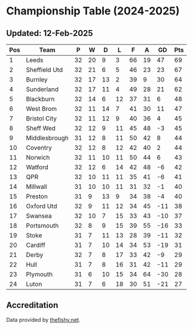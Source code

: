 # Championship Table (2024-2025)
## Updated: 12-Feb-2025

| Pos | Team | P | W | D | L | F | A | GD | Pts |
| --- | --- | --- | --- | --- | --- | --- | --- | --- | --- |
| 1 | Leeds | 32 | 20 | 9 | 3 | 66 | 19 | 47 | 69 |
| 2 | Sheffield Utd | 32 | 21 | 6 | 5 | 46 | 23 | 23 | 67 |
| 3 | Burnley | 32 | 17 | 13 | 2 | 39 | 9 | 30 | 64 |
| 4 | Sunderland | 32 | 17 | 11 | 4 | 49 | 28 | 21 | 62 |
| 5 | Blackburn | 32 | 14 | 6 | 12 | 37 | 31 | 6 | 48 |
| 6 | West Brom | 32 | 11 | 14 | 7 | 41 | 30 | 11 | 47 |
| 7 | Bristol City | 32 | 11 | 12 | 9 | 40 | 36 | 4 | 45 |
| 8 | Sheff Wed | 32 | 12 | 9 | 11 | 45 | 48 | -3 | 45 |
| 9 | Middlesbrough | 31 | 12 | 8 | 11 | 50 | 42 | 8 | 44 |
| 10 | Coventry | 32 | 12 | 8 | 12 | 42 | 40 | 2 | 44 |
| 11 | Norwich | 32 | 11 | 10 | 11 | 50 | 44 | 6 | 43 |
| 12 | Watford | 32 | 12 | 6 | 14 | 42 | 48 | -6 | 42 |
| 13 | QPR | 32 | 10 | 11 | 11 | 35 | 41 | -6 | 41 |
| 14 | Millwall | 31 | 10 | 10 | 11 | 31 | 32 | -1 | 40 |
| 15 | Preston | 31 | 9 | 13 | 9 | 34 | 38 | -4 | 40 |
| 16 | Oxford Utd | 32 | 9 | 11 | 12 | 34 | 45 | -11 | 38 |
| 17 | Swansea | 32 | 10 | 7 | 15 | 33 | 43 | -10 | 37 |
| 18 | Portsmouth | 32 | 8 | 9 | 15 | 39 | 55 | -16 | 33 |
| 19 | Stoke | 31 | 7 | 11 | 13 | 28 | 39 | -11 | 32 |
| 20 | Cardiff | 31 | 7 | 10 | 14 | 34 | 53 | -19 | 31 |
| 21 | Derby | 32 | 7 | 8 | 17 | 33 | 42 | -9 | 29 |
| 22 | Hull | 31 | 7 | 8 | 16 | 31 | 42 | -11 | 29 |
| 23 | Plymouth | 31 | 6 | 10 | 15 | 34 | 64 | -30 | 28 |
| 24 | Luton | 31 | 7 | 6 | 18 | 30 | 51 | -21 | 27 |

## Accreditation 

Data provided by [thefishy.net](https://www.thefishy.net/).